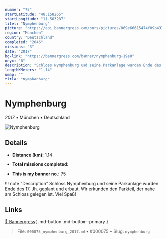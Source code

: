 ```yaml
---
nummer: "75"
startLatitude: "48.158265"
startLongitude: "11.503287"
titel: "Nymphenburg"
picture: "https://api.bannergress.com/bnrs/pictures/069e66615474f09b4374fee4f40390be"
region: "München"
country: "Deutschland"
completed: "2046"
missions: "3"
date: "2017"
bg-link: "https://bannergress.com/banner/nymphenburg-19e0"
onyx: "0"
description: "Schloss Nymphenburg und seine Parkanlage wurden Ende des 17. Jh. geplant und erbaut. Wir erkunden den Parkteil, der nahe am Schloss gelegen ist. Viel Spaß!"
lengthKMeters: "1,14"
umap: ""
title: "Nymphenburg"
---
```

# Nymphenburg

*2017* • München • Deutschland

![Nymphenburg](https://api.bannergress.com/bnrs/pictures/069e66615474f09b4374fee4f40390be)

## Details
- **Distance (km):** 1.14

- **Total missions completed:** 
- **This is my banner no.:** 75


!!! note "Description"
    Schloss Nymphenburg und seine Parkanlage wurden Ende des 17. Jh. geplant und erbaut. Wir erkunden den Parkteil, der nahe am Schloss gelegen ist. Viel Spaß!



## Links
[🔗 Bannergress](https://bannergress.com/banner/nymphenburg-19e0){ .md-button .md-button--primary }



> File: `000075_nymphenburg_2017.md` • #000075 • Slug: `nymphenburg`
